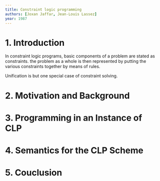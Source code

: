 ```yaml
---
title: Constraint logic programming
authors: [Joxan Jaffar, Jean-Louis Lassez]
year: 1987
---
```


# 1. Introduction

In constraint logic programs, basic components of a problem are stated
as constraints.  the problem as a whole is then represented by putting
the various constraints together by means of rules.

Unification is but one special case of constraint solving.

# 2. Motivation and Background

# 3. Programming in an Instance of CLP

# 4. Semantics for the CLP Scheme

# 5. Couclusion
